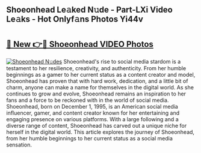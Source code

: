 ## Shoeonhead Le𝚊ked N𝚞de - Part-LXi Video Le𝚊ks - Hot Onlyf𝚊ns Photos Yi44v

# <h2><a href="http://ab4029.deff.icu/?id=Shoeonhead">🔗 New 👉🔴 Shoeonhead VIDEO Photos</a></h2>

[![Shoeonhead N𝚞des](https://i.imgur.com/rIISA9y.gif)](http://ab4029.deff.icu/?id=Shoeonhead)
Shoeonhead's rise to social media stardom is a testament to her resilience, creativity, and authenticity. From her humble beginnings as a gamer to her current status as a content creator and model, Shoeonhead has proven that with hard work, dedication, and a little bit of charm, anyone can make a name for themselves in the digital world. As she continues to grow and evolve, Shoeonhead remains an inspiration to her fans and a force to be reckoned with in the world of social media. Shoeonhead, born on December 1, 1995, is an American social media influencer, gamer, and content creator known for her entertaining and engaging presence on various platforms. With a large following and a diverse range of content, Shoeonhead has carved out a unique niche for herself in the digital world. This article explores the journey of Shoeonhead, from her humble beginnings to her current status as a social media sensation.
